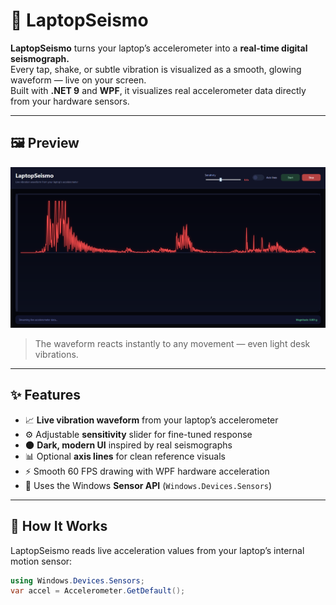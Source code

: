 # 🌋 LaptopSeismo

**LaptopSeismo** turns your laptop’s accelerometer into a **real-time digital seismograph.**  
Every tap, shake, or subtle vibration is visualized as a smooth, glowing waveform — live on your screen.  
Built with **.NET 9** and **WPF**, it visualizes real accelerometer data directly from your hardware sensors.

---

## 🖼️ Preview

![LaptopSeismo Demo](demo.png)

> The waveform reacts instantly to any movement — even light desk vibrations.

---




## ✨ Features

- 📈 **Live vibration waveform** from your laptop’s accelerometer  
- ⚙️ Adjustable **sensitivity** slider for fine-tuned response  
- 🌑 **Dark, modern UI** inspired by real seismographs  
- 📊 Optional **axis lines** for clean reference visuals  
- ⚡ Smooth 60 FPS drawing with WPF hardware acceleration  
- 🧭 Uses the Windows **Sensor API** (`Windows.Devices.Sensors`)  

---

## 🧠 How It Works

LaptopSeismo reads live acceleration values from your laptop’s internal motion sensor:

```csharp
using Windows.Devices.Sensors;
var accel = Accelerometer.GetDefault();
